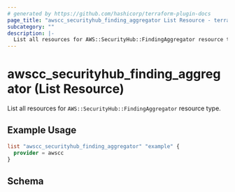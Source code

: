 ```yaml
---
# generated by https://github.com/hashicorp/terraform-plugin-docs
page_title: "awscc_securityhub_finding_aggregator List Resource - terraform-provider-awscc"
subcategory: ""
description: |-
  List all resources for AWS::SecurityHub::FindingAggregator resource type.
---
```


# awscc_securityhub_finding_aggregator (List Resource)

List all resources for `AWS::SecurityHub::FindingAggregator` resource type.

## Example Usage

```terraform
list "awscc_securityhub_finding_aggregator" "example" {
  provider = awscc
}
```

<!-- schema generated by tfplugindocs -->
## Schema
